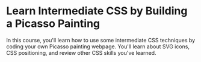 # Learn Intermediate CSS by Building a Picasso Painting

In this course, you'll learn how to use some intermediate CSS techniques by coding your own Picasso painting webpage. You'll learn about SVG icons, CSS positioning, and review other CSS skills you've learned.
